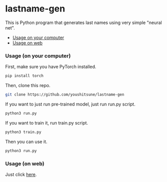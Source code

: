 # lastname-gen

This is Python program that generates last names using very simple "neural net".

- [Usage on your computer](https://github.com/youshitsune/lastname-gen#usage-on-your-computer)
- [Usage on web](https://github.com/youshitsune/lastname-gen#usage-on-web)

### Usage (on your computer)
First, make sure you have PyTorch installed.
```bash
pip install torch
```

Then, clone this repo.
```bash
git clone https://github.com/youshitsune/lastname-gen
```

If you want to just run pre-trained model, just run run.py script.
```bash
python3 run.py
```

If you want to train it, run train.py script.
```bash
python3 train.py
```
Then you can use it.
```bash
python3 run.py
```

### Usage (on web)

Just click [here](https://youshitsune-lastname-gen-run-web-ihqwth.streamlit.app/).
